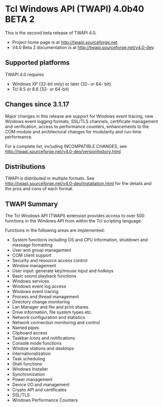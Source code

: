 # Tcl Windows API (TWAPI) 4.0b40 BETA 2

This is the second beta release of TWAPI 4.0.

  * Project home page is at http://twapi.sourceforge.net.
  * V4.0 Beta 2 documentation is at http://twapi.sourceforge.net/v4.0-dev.

## Supported platforms

TWAPI 4.0 requires

  * Windows XP (32-bit only) or later (32- or 64- bit)
  * Tcl 8.5 or 8.6 (32- or 64-bit)

## Changes since 3.1.17

Major changes in this release are support for Windows event tracing,
new Windows event logging formats, SSL/TLS channels,
certificate management and verification, access to
performance counters, enhancements to the COM module and architectural
changes for modularity and run-time performance.

For a complete list, including INCOMPATIBLE CHANGES, see 
http://twapi.sourceforge.net/v4.0-dev/versionhistory.html

## Distributions

TWAPI is distributed in multiple formats.
See http://twapi.sourceforge.net/v4.0-dev/installation.html for the details
and the pros and cons of each format.

## TWAPI Summary

The Tcl Windows API (TWAPI) extension provides
access to over 500 functions in the Windows API
from within the Tcl scripting language.

Functions in the following areas are implemented:

  * System functions including OS and CPU information,
    shutdown and message formatting
  * User and group management
  * COM client support
  * Security and resource access control
  * Window management
  * User input: generate key/mouse input and hotkeys
  * Basic sound playback functions
  * Windows services
  * Windows event log access
  * Windows event tracing
  * Process and thread management
  * Directory change monitoring
  * Lan Manager and file and print shares
  * Drive information, file system types etc.
  * Network configuration and statistics
  * Network connection monitoring and control
  * Named pipes
  * Clipboard access
  * Taskbar icons and notifications
  * Console mode functions
  * Window stations and desktops
  * Internationalization
  * Task scheduling
  * Shell functions 
  * Windows Installer
  * Synchronization
  * Power management
  * Device I/O and management
  * Crypto API and certificates
  * SSL/TLS
  * Windows Performance Counters
